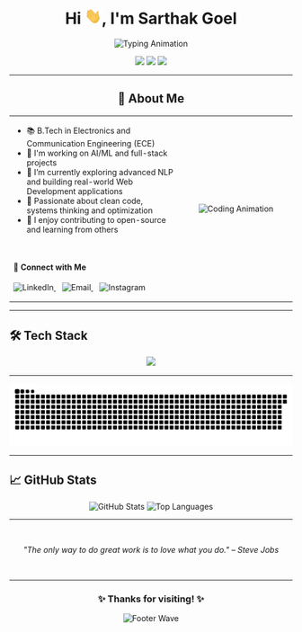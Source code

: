 <div align="center">
  <h1 align="center">
  Hi <img src="https://raw.githubusercontent.com/ABSphreak/ABSphreak/master/gifs/Hi.gif" width="30px">, I'm Sarthak Goel
</h1>


  <p align="center">
  <img src="https://readme-typing-svg.demolab.com?font=Fira+Mono&size=28&duration=3000&pause=1000&color=F7B32B&center=true&vCenter=true&width=500&lines=Data+Science+%26+ML+Enthusiast;Open+Source+Contributor;Full+Stack+Developer" alt="Typing Animation" />
</p>
</div>
<p align="center">
  <img src="https://img.shields.io/badge/Focus-Machine%20Learning-blueviolet?style=flat-square"/>
  <img src="https://img.shields.io/badge/Stack-Full%20Stack%20Web%20Dev-orange?style=flat-square"/>
  <img src="https://img.shields.io/badge/Passion-Open%20Source-green?style=flat-square"/>
</p>

---

<h2 align="center">🚀 About Me</h2>

<table>
  <tr>
    <td width="60%">
      <ul>
        <li>📚 B.Tech in Electronics and Communication Engineering (ECE)</li>
        <li>🔭 I'm working on AI/ML and full-stack projects</li>
        <li>🌱 I’m currently exploring advanced NLP and building real-world Web Development applications</li>
        <li>🧠 Passionate about clean code, systems thinking and optimization</li>
        <li>💬 I enjoy contributing to open-source and learning from others</li>
      </ul><br>
      <h4>🤝 Connect with Me</h4>
      <p>
        <a href="https://www.linkedin.com/in/sarthak-goel-608585319/" title="LinkedIn">
          <span style="display:inline-block;">
            <img src="https://cdn-icons-png.flaticon.com/512/174/174857.png" alt="LinkedIn" height="40" />
          </span>
        </a>
        &nbsp;&nbsp;
        <a href="mailto:sarthakgoel534@gmail.com" title="Email">
          <span style="display:inline-block;">
            <img src="https://cdn-icons-png.flaticon.com/512/732/732200.png" alt="Email" height="40" />
          </span>
        </a>
        &nbsp;&nbsp;
        <a href="https://instagram.com/_sarthak.goel" title="Instagram">
          <span style="display:inline-block;">
            <img src="https://cdn-icons-png.flaticon.com/512/174/174855.png" alt="Instagram" height="40" />
          </span>
        </a>
      </p>
    </td>
    <td width="40%" align="center">
      <img src="https://media.giphy.com/media/qgQUggAC3Pfv687qPC/giphy.gif" width="320" alt="Coding Animation"/>
    </td>
  </tr>
</table>

---

## 🛠️ Tech Stack

<p align="center">
  <img src="https://skillicons.dev/icons?i=cpp,python,html,css,tailwindcss,js,react,nodejs,git" height="40"/>
</p>

---

<img src="https://raw.githubusercontent.com/sarthak536/sarthak536/output/github-contribution-grid-snake.svg" alt="Your GitHub Snake Animation"/>


---

## 📈 GitHub Stats

<p align="center">
  <img src="https://github-readme-stats.vercel.app/api?username=sarthak536&show_icons=true&theme=tokyonight" alt="GitHub Stats"/>
  <img src="https://github-readme-stats.vercel.app/api/top-langs/?username=sarthak536&layout=compact&theme=tokyonight" alt="Top Languages"/>
</p>

---

<br>
<p align="center">
  <em>"The only way to do great work is to love what you do." – Steve Jobs</em>
</p>
<br>

---

<div align="center">
  <h3>✨ Thanks for visiting! ✨</h3>
  <img src="https://capsule-render.vercel.app/api?type=waving&color=gradient&height=100&section=footer" alt="Footer Wave"/>
  <br/>
</div>

